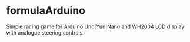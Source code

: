 # formulaArduino
Simple racing game for Arduino Uno|Yun|Nano and WH2004 LCD display with analogue steering controls
